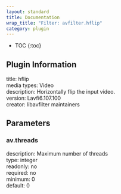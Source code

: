 ```yaml
---
layout: standard
title: Documentation
wrap_title: "Filter: avfilter.hflip"
category: plugin
---
```

* TOC
{:toc}

## Plugin Information

title: hflip  
media types:
Video  
description: Horizontally flip the input video.  
version: Lavfi6.107.100  
creator: libavfilter maintainers  

## Parameters

### av.threads

  
description:
Maximum number of threads  
type: integer  
readonly: no  
required: no  
minimum: 0  
default: 0  

